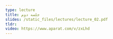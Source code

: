 ```yaml
---
type: lecture
title: جلسه دوم
slides: /static_files/lectures/lecture_02.pdf
tldr: 
video: https://www.aparat.com/v/zxLhd
---
```

